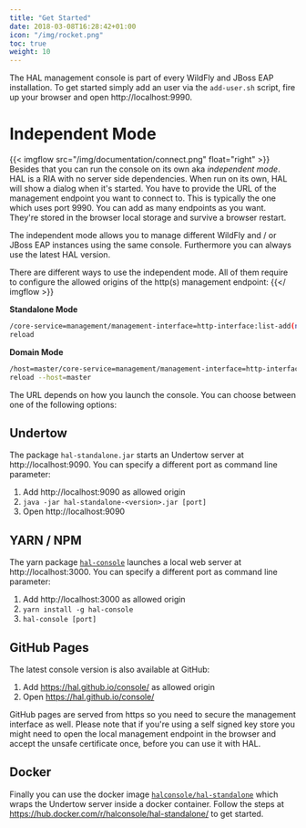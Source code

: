```yaml
---
title: "Get Started"
date: 2018-03-08T16:28:42+01:00
icon: "/img/rocket.png"
toc: true
weight: 10
---
```

The HAL management console is part of every WildFly and JBoss EAP installation. To get started simply add an user via the `add-user.sh` script, fire up your browser and open http://localhost:9990. 

<!--more-->

# Independent Mode

{{< imgflow src="/img/documentation/connect.png" float="right" >}}
Besides that you can run the console on its own aka *independent mode*. HAL is a RIA with no server side dependencies. When run on its own, HAL will show a dialog when it's started. You have to provide the URL of the management endpoint you want to connect to. This is typically the one which uses port 9990. You can add as many endpoints as you want. They're stored in the browser local storage and survive a browser restart. 

The independent mode allows you to manage different WildFly and / or JBoss EAP instances using the same console. Furthermore you can always use the latest HAL version.

There are different ways to use the independent mode. All of them require to configure the allowed origins of the http(s) management endpoint:
{{</ imgflow >}}

**Standalone Mode**

```bash
/core-service=management/management-interface=http-interface:list-add(name=allowed-origins,value=<url>)
reload
```

**Domain Mode**

```bash
/host=master/core-service=management/management-interface=http-interface:list-add(name=allowed-origins,value=<url>)
reload --host=master
``` 

The URL depends on how you launch the console. You can choose between one of the following options:

## Undertow

The package `hal-standalone.jar` starts an Undertow server at http://localhost:9090. You can specify a different port as command line parameter:

1. Add http://localhost:9090 as allowed origin
1. `java -jar hal-standalone-<version>.jar [port]` 
1. Open http://localhost:9090
  
## YARN / NPM 

The yarn package [`hal-console`](https://www.npmjs.com/package/hal-console) launches a local web server at http://localhost:3000. You can specify a different port as command line parameter:

1. Add http://localhost:3000 as allowed origin
1. `yarn install -g hal-console`
1. `hal-console [port]`

## GitHub Pages

The latest console version is also available at GitHub:

1. Add https://hal.github.io/console/ as allowed origin
1. Open https://hal.github.io/console/

GitHub pages are served from https so you need to secure the management interface as well. Please note that if you're using a self signed key store you might need to open the local management endpoint in the browser and accept the unsafe certificate once, before you can use it with HAL.

## Docker

Finally you can use the docker image [`halconsole/hal-standalone`](https://hub.docker.com/r/halconsole/hal-standalone/) which wraps the Undertow server inside a docker container. Follow the steps at https://hub.docker.com/r/halconsole/hal-standalone/ to get started. 
